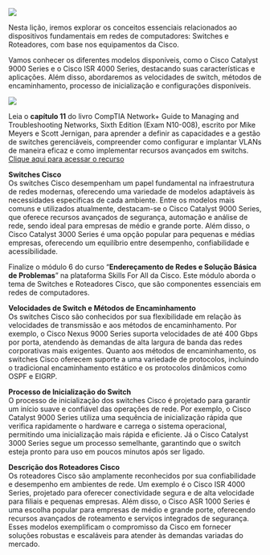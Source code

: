 ![](https://infnet.online/wp-content/uploads/2024/03/LD5-10.jpg)

Nesta lição, iremos explorar os conceitos essenciais relacionados ao dispositivos fundamentais em redes de computadores: Switches e Roteadores, com base nos equipamentos da Cisco.

Vamos conhecer os diferentes modelos disponíveis, como o Cisco Catalyst 9000 Series e o Cisco ISR 4000 Series, destacando suas características e aplicações. Além disso, abordaremos as velocidades de switch, métodos de encaminhamento, processo de inicialização e configurações disponíveis.

![](https://learning.oreilly.com/library/cover/9781264269044)

Leia o **capítulo 11** do livro CompTIA Network+ Guide to Managing and Troubleshooting Networks, Sixth Edition (Exam N10-008), escrito por Mike Meyers e Scott Jernigan, para aprender a definir as capacidades e a gestão de switches gerenciáveis, compreender como configurar e implantar VLANs de maneira eficaz e como implementar recursos avançados em switchs.  
[Clique aqui para acessar o recurso](https://learning.oreilly.com/library/view/mike-meyers-comptia/9781264269044/ch11.xhtml#ch11lev1sec2)

**Switches Cisco**  
Os switches Cisco desempenham um papel fundamental na infraestrutura de redes modernas, oferecendo uma variedade de modelos adaptáveis às necessidades específicas de cada ambiente. Entre os modelos mais comuns e utilizados atualmente, destacam-se o Cisco Catalyst 9000 Series, que oferece recursos avançados de segurança, automação e análise de rede, sendo ideal para empresas de médio e grande porte. Além disso, o Cisco Catalyst 3000 Series é uma opção popular para pequenas e médias empresas, oferecendo um equilíbrio entre desempenho, confiabilidade e acessibilidade.

Finalize o módulo 6 do curso “**Endereçamento de Redes e Solução Básica de Problemas**” na plataforma Skills For All da Cisco. Este módulo aborda o tema de Switches e Roteadores Cisco, que são componentes essenciais em redes de computadores.

**Velocidades de Switch e Métodos de Encaminhamento**  
Os switches Cisco são conhecidos por sua flexibilidade em relação às velocidades de transmissão e aos métodos de encaminhamento. Por exemplo, o Cisco Nexus 9000 Series suporta velocidades de até 400 Gbps por porta, atendendo às demandas de alta largura de banda das redes corporativas mais exigentes. Quanto aos métodos de encaminhamento, os switches Cisco oferecem suporte a uma variedade de protocolos, incluindo o tradicional encaminhamento estático e os protocolos dinâmicos como OSPF e EIGRP.

**Processo de Inicialização do Switch**  
O processo de inicialização dos switches Cisco é projetado para garantir um início suave e confiável das operações de rede. Por exemplo, o Cisco Catalyst 9000 Series utiliza uma sequência de inicialização rápida que verifica rapidamente o hardware e carrega o sistema operacional, permitindo uma inicialização mais rápida e eficiente. Já o Cisco Catalyst 3000 Series segue um processo semelhante, garantindo que o switch esteja pronto para uso em poucos minutos após ser ligado.

**Descrição dos Roteadores Cisco**  
Os roteadores Cisco são amplamente reconhecidos por sua confiabilidade e desempenho em ambientes de rede. Um exemplo é o Cisco ISR 4000 Series, projetado para oferecer conectividade segura e de alta velocidade para filiais e pequenas empresas. Além disso, o Cisco ASR 1000 Series é uma escolha popular para empresas de médio e grande porte, oferecendo recursos avançados de roteamento e serviços integrados de segurança. Esses modelos exemplificam o compromisso da Cisco em fornecer soluções robustas e escaláveis para atender às demandas variadas do mercado.